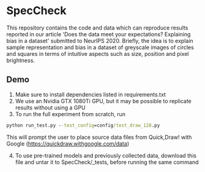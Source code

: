 # SpecCheck
This repository contains the code and data which can reproduce results reported in our article 'Does the data meet your expectations? Explaining bias in a dataset' submitted to NeurIPS 2020. Briefly, the idea is to explain sample representation and bias in a dataset of greyscale images of circles and squares in terms of intuitive aspects such as size, position and pixel brightness.

## Demo
1. Make sure to install dependencies listed in requirements.txt
2. We use an Nvidia GTX 1080Ti GPU, but it may be possible to replicate results without using a GPU
3. To run the full experiment from scratch, run
```bat
python run_test.py --test_config=config/test_draw_128.py
```
This will prompt the user to place source data files from Quick,Draw! with Google (https://quickdraw.withgoogle.com/data)

4. To use pre-trained models and previously collected data, download this file and untar it to SpecCheck/_tests, before running the same command
